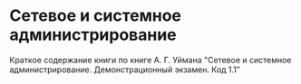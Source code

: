 # Сетевое и системное администрирование 

Краткое содержание книги по книге А. Г. Уймана "Сетевое и системное администрирование. Демонстрационный экзамен. Код 1.1"
